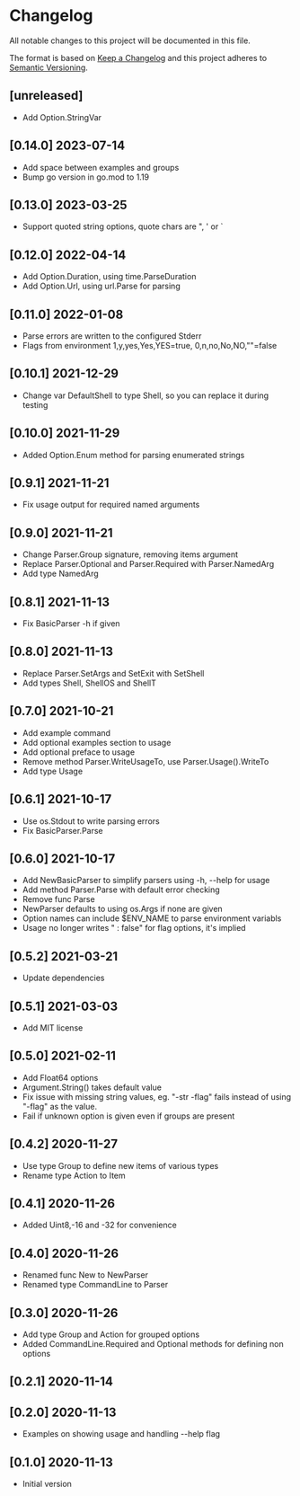 # Changelog
All notable changes to this project will be documented in this file.

The format is based on [Keep a Changelog](http://keepachangelog.com/en/1.0.0/)
and this project adheres to [Semantic Versioning](http://semver.org/spec/v2.0.0.html).

## [unreleased]

- Add Option.StringVar

## [0.14.0] 2023-07-14

- Add space between examples and groups
- Bump go version in go.mod to 1.19

## [0.13.0] 2023-03-25

- Support quoted string options, quote chars are ", ' or `

## [0.12.0] 2022-04-14

- Add Option.Duration, using time.ParseDuration
- Add Option.Url, using url.Parse for parsing

## [0.11.0] 2022-01-08

- Parse errors are written to the configured Stderr
- Flags from environment 1,y,yes,Yes,YES=true, 0,n,no,No,NO,""=false

## [0.10.1] 2021-12-29

- Change var DefaultShell to type Shell, so you can replace it during testing

## [0.10.0] 2021-11-29

- Added Option.Enum method for parsing enumerated strings

## [0.9.1] 2021-11-21

- Fix usage output for required named arguments

## [0.9.0] 2021-11-21

- Change Parser.Group signature, removing items argument
- Replace Parser.Optional and Parser.Required with Parser.NamedArg
- Add type NamedArg

## [0.8.1] 2021-11-13

- Fix BasicParser -h if given

## [0.8.0] 2021-11-13

- Replace Parser.SetArgs and SetExit with SetShell
- Add types Shell, ShellOS and ShellT

## [0.7.0] 2021-10-21

- Add example command
- Add optional examples section to usage
- Add optional preface to usage
- Remove method Parser.WriteUsageTo, use Parser.Usage().WriteTo
- Add type Usage

## [0.6.1] 2021-10-17

- Use os.Stdout to write parsing errors
- Fix BasicParser.Parse

## [0.6.0] 2021-10-17

- Add NewBasicParser to simplify parsers using -h, --help for usage
- Add method Parser.Parse with default error checking
- Remove func Parse
- NewParser defaults to using os.Args if none are given
- Option names can include $ENV_NAME to parse environment variabls
- Usage no longer writes " : false" for flag options, it's implied

## [0.5.2] 2021-03-21

- Update dependencies

## [0.5.1] 2021-03-03

- Add MIT license

## [0.5.0] 2021-02-11

- Add Float64 options
- Argument.String() takes default value
- Fix issue with missing string values, eg. "-str -flag" fails instead
  of using "-flag" as the value.
- Fail if unknown option is given even if groups are present

## [0.4.2] 2020-11-27

- Use type Group to define new items of various types
- Rename type Action to Item

## [0.4.1] 2020-11-26

- Added Uint8,-16 and -32 for convenience

## [0.4.0] 2020-11-26

- Renamed func New to NewParser
- Renamed type CommandLine to Parser

## [0.3.0] 2020-11-26

- Add type Group and Action for grouped options
- Added CommandLine.Required and Optional methods for defining non options

## [0.2.1] 2020-11-14
## [0.2.0] 2020-11-13

- Examples on showing usage and handling --help flag

## [0.1.0] 2020-11-13

- Initial version
